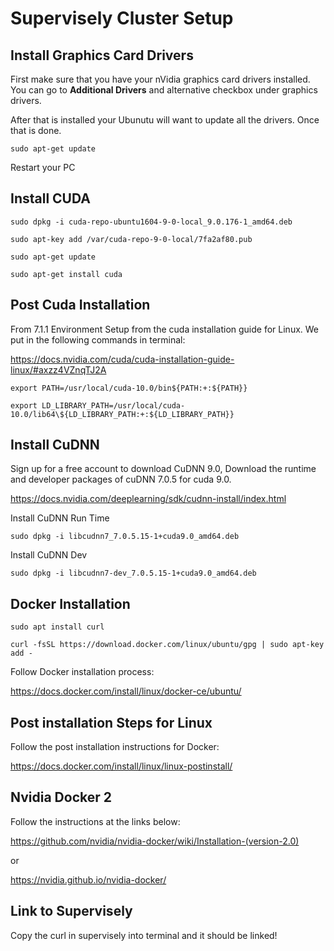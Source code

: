 
# Supervisely Cluster Setup

## Install Graphics Card Drivers
First make sure that you have your nVidia graphics card drivers installed. You can go to __Additional Drivers__ and alternative checkbox under graphics drivers.

After that is installed your Ubunutu will want to update all the drivers. 
Once that is done.

```sudo apt-get update```

Restart your PC

## Install CUDA
```sudo dpkg -i cuda-repo-ubuntu1604-9-0-local_9.0.176-1_amd64.deb```

```sudo apt-key add /var/cuda-repo-9-0-local/7fa2af80.pub```

```sudo apt-get update```

```sudo apt-get install cuda```

## Post Cuda Installation
From 7.1.1 Environment Setup from the cuda installation guide for Linux. We put in the following commands in terminal:

https://docs.nvidia.com/cuda/cuda-installation-guide-linux/#axzz4VZnqTJ2A

```export PATH=/usr/local/cuda-10.0/bin${PATH:+:${PATH}}```

```export LD_LIBRARY_PATH=/usr/local/cuda-10.0/lib64\${LD_LIBRARY_PATH:+:${LD_LIBRARY_PATH}}```


## Install CuDNN
Sign up for a free account to download CuDNN 9.0, Download the runtime and developer packages of cuDNN 7.0.5 for cuda 9.0.

https://docs.nvidia.com/deeplearning/sdk/cudnn-install/index.html

Install CuDNN Run Time

```sudo dpkg -i libcudnn7_7.0.5.15-1+cuda9.0_amd64.deb```

Install CuDNN Dev

```sudo dpkg -i libcudnn7-dev_7.0.5.15-1+cuda9.0_amd64.deb```


## Docker Installation

```sudo apt install curl```

```curl -fsSL https://download.docker.com/linux/ubuntu/gpg | sudo apt-key add -```

Follow Docker installation process:

https://docs.docker.com/install/linux/docker-ce/ubuntu/

## Post installation Steps for Linux
Follow the post installation instructions for Docker:

https://docs.docker.com/install/linux/linux-postinstall/

## Nvidia Docker 2
Follow the instructions at the links below:

https://github.com/nvidia/nvidia-docker/wiki/Installation-(version-2.0)

or

https://nvidia.github.io/nvidia-docker/

## Link to Supervisely

Copy the curl in supervisely into terminal and it should be linked!
